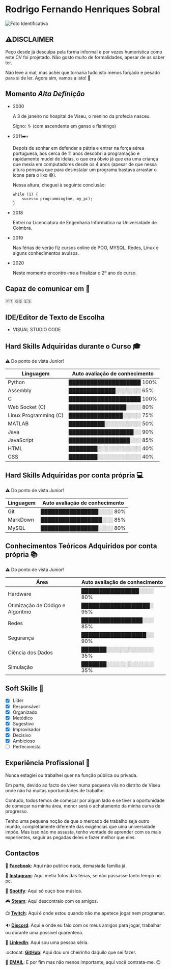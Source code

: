 # Rodrigo Fernando Henriques Sobral

![Foto Identificativa](https://lh3.googleusercontent.com/GYt4F-m8TFo8FUYahkBLu1KSU7tNN_6L9WslxO0yxFFHOsbHWcgndXOA_TcP-00tZileR7SC-uZ483CYvMlaVpoKgOt6AHAwsAzUbfn3sSWZAzIhuM_6ZJBMH-zoF3VVRRQ8mHYdi3iNKX5HrQSfKAWIE2ecB3YfKS8kPo259SU7tfJkx8ehi6-0V0HYNSSzcQRqKq58VB_703W-AIBcEviM6JeAfN7uCoY3qfkbnGyblMKkgky3VmoLlzOvY5ssIWu1Nj47ak9E5hxJ67ioj0S-5ArOq_f_wl19_Pr9Qto19mFwFmPRGNb_l40ypUWgtlX9u7MN_JbJ3MtWrvMEMHA1h4YPV3GB9tDetQH7zgJM3aULO-mxJrs5oxOtxn6UygXYkuhUzyEWdO3c5fgm1N42dcjoIaqfICXygdm0k7auwj9JL7RhjKHXaQBkR70F8xcx3okFscWFLjlgoS643xNl4utpHEuFw5rJLOm7r51GLf4iRJEiKsLRKf-iYUao8uwcaeUgYaTy6It5sxkeuogGVOcMfHAhvuDlEL4pzuyXiQCv7Rag6GPuFQYRlJwlmpHXc6MsNp2s7dIwLMedgZIZsEbueEfn454qvVCJHTRJ4TSv6lllS_Xdh-3bB2WMe650A29IYE-oFn1kPVovnVLV11teGtbONtULTu_LbBdtvk_d9FeqPvCyJza9U5O_ACdTew=s128-no?authuser=0)

## :warning:__DISCLAIMER__ 

Peço desde já desculpa pela forma informal e por vezes humorística como este CV foi projetado. Não gosto muito de formalidades, apesar de as saber ter.

Não leve a mal, mas achei que tornaria tudo isto menos forçado e pesado para si de ler. Agora sim, vamos a isto! :muscle:


## Momento *Alta Definição*

*	2000

	A 3 de janeiro no hospital de Viseu, o menino da profecia nasceu.

	Signo: :capricorn: (com ascendente em ganso e flamingo)

* 	2011:arrow_right::skull:

	Depois de sonhar em defender a pátria e entrar na força aérea portuguesa, aos cerca de 11 anos descobri a programação e rapidamente mudei de ideias, o que era óbvio já que era uma criança que mexia em computadores desde os 4 anos (apesar de que nessa altura pensava que para desinstalar um programa bastava arrastar o ícone para o lixo :sweat_smile:).

	Nessa altura, cheguei à seguinte conclusão:
	```
	while (1) {
		sucess= programming(me, my_pc);
	}
	```
	
* 	2018

	Entrei na Licenciatura de Engenharia Informática na Universidade de Coimbra.
	
* 	2019	
	
	Nas férias de verão fiz cursos online de POO, MYSQL, Redes, Linux e alguns conhecimentos avulsos.

* 	2020

	Neste momento encontro-me a finalizar o 2º ano do curso.
	
	
## Capaz de comunicar em :speech_balloon:
🇵🇹	🇬🇧	🇪🇸

## IDE/Editor de Texto de Escolha

* VISUAL STUDIO CODE	

## Hard Skills Adquiridas durante o Curso :mortar_board:

:warning: Do ponto de vista Junior!

Linguagem | Auto avaliação de conhecimento
--- | ---
Python | ████████████████████ 100%
Assembly | █████████████░░░░░░░ 65%
C | ████████████████████ 100% 
Web Socket (C) | ████████████████░░░░ 80%
Linux Programming (C) | ███████████████░░░░░ 75%
MATLAB | ██████████░░░░░░░░░░ 50%
Java | ██████████████████░░ 90%
JavaScript | █████████████████░░░ 85%
HTML | ████████░░░░░░░░░░░░ 40%
CSS | ████████░░░░░░░░░░░░ 40%


## Hard Skills Adquiridas por conta própria :computer:

:warning: Do ponto de vista Junior!

Linguagem | Auto avaliação de conhecimento
--- | ---
Git | ████████████████░░░░ 80%
MarkDown | █████████████████░░░ 85%
MySQL | ████████████████░░░░ 80% 


## Conhecimentos Teóricos Adquiridos por conta própria :books:

:warning: Do ponto de vista Junior!

Área | Auto avaliação de conhecimento
--- | ---
Hardware | ████████████████░░░░ 80%
Otimização de Código e Algoritmo | ███████████████████░ 95%
Redes | █████████████████░░░ 85%
Segurança | ██████████████████░░ 90%
Ciência dos Dados | ███████░░░░░░░░░░░░░ 35%
Simulação | ███████░░░░░░░░░░░░░ 35%

## Soft Skills :thought_balloon:

- [x] Líder
- [x] Responsável
- [x] Organizado
- [x] Metódico
- [x] Sugestivo
- [x] Improvisador
- [x] Decisivo
- [x] Ambicioso
- [ ] Perfecionista

## Experiência Profissional :office:

Nunca estagiei ou trabalhei quer na função pública ou privada.

Em parte, devido ao facto de viver numa pequena vila no distrito de Viseu onde não há muitas oportunidades de trabalho.

Contudo, todos temos de começar por algum lado e se tiver a oportunidade de começar na minha área, menor será o achatamento da minha curva de progresso. 

Tenho uma pequena noção de que o mercado de trabalho seja outro mundo, completamente diferente das exigências que uma universidade impõe. Mas isso não me assusta, tenho vontade de aprender com os mais experientes, seguir as pegadas deles e fazer melhor que eles.

## Contactos
:iphone: [**Facebook**](https://www.facebook.com/rodrigo.sobral2000?ref=bookmarks): Aqui não publico nada, demasiada família já.

:shirt: [**Instagram**](https://www.instagram.com/rodrigo_sobral_2000/): Aqui metia fotos das férias, se não passasse tanto tempo no pc.

:musical_note: [**Spotify**](https://open.spotify.com/user/11166904338?si=6DWV6B_zSSCe67IzwjzVTQ): Aqui só ouço boa música.

:video_game: [**Steam**](https://steamcommunity.com/profiles/76561198158284681/): Aqui descontraio com os amigos.

:tv: [**Twitch**](https://www.twitch.tv/settings/profile): Aqui é onde estou quando não me apetece jogar nem programar.

:sound: [**Discord**](Rodrigo_Sobral#5378): Aqui é onde eu falo com os meus amigos para jogar, trabalhar ou durante uma possível quarentena.

:necktie: [**LinkedIn**](https://www.linkedin.com/in/rodrigo-sobral-378080151/): Aqui sou uma pessoa séria.

:octocat: [**GitHub**](https://github.com/RodrigoSobral2000): Aqui dou um cheirinho daquilo que sei fazer.

:email:	[**EMAIL**](mailto:rodrigosobral@sapo.pt): E por fim mas não menos importante, aqui você contrata-me. :wink:
